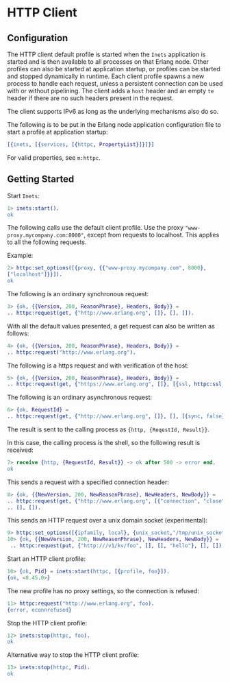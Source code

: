<!--
%CopyrightBegin%

Copyright Ericsson AB 2023-2024. All Rights Reserved.

Licensed under the Apache License, Version 2.0 (the "License");
you may not use this file except in compliance with the License.
You may obtain a copy of the License at

    http://www.apache.org/licenses/LICENSE-2.0

Unless required by applicable law or agreed to in writing, software
distributed under the License is distributed on an "AS IS" BASIS,
WITHOUT WARRANTIES OR CONDITIONS OF ANY KIND, either express or implied.
See the License for the specific language governing permissions and
limitations under the License.

%CopyrightEnd%
-->
# HTTP Client

## Configuration

The HTTP client default profile is started when the `Inets` application is
started and is then available to all processes on that Erlang node. Other
profiles can also be started at application startup, or profiles can be started
and stopped dynamically in runtime. Each client profile spawns a new process to
handle each request, unless a persistent connection can be used with or without
pipelining. The client adds a `host` header and an empty `te` header if there
are no such headers present in the request.

The client supports IPv6 as long as the underlying mechanisms also do so.

The following is to be put in the Erlang node application configuration file to
start a profile at application startup:

```erlang
[{inets, [{services, [{httpc, PropertyList}]}]}]
```

For valid properties, see `m:httpc`.

## Getting Started

Start `Inets`:

```erlang
1> inets:start().
ok
```

The following calls use the default client profile. Use the proxy
`"www-proxy.mycompany.com:8000"`, except from requests to localhost. This
applies to all the following requests.

Example:

```erlang
2> httpc:set_options([{proxy, {{"www-proxy.mycompany.com", 8000},
["localhost"]}}]).
ok
```

The following is an ordinary synchronous request:

```erlang
3> {ok, {{Version, 200, ReasonPhrase}, Headers, Body}} =
.. httpc:request(get, {"http://www.erlang.org", []}, [], []).
```

With all the default values presented, a get request can also be written as
follows:

```erlang
4> {ok, {{Version, 200, ReasonPhrase}, Headers, Body}} =
.. httpc:request("http://www.erlang.org").
```

The following is a https request and with verification of the host:

```erlang
5> {ok, {{Version, 200, ReasonPhrase}, Headers, Body}} =
.. httpc:request(get, {"https://www.erlang.org", []}, [{ssl, httpc:ssl_verify_host_options(true)}], []).
```

The following is an ordinary asynchronous request:

```erlang
6> {ok, RequestId} =
.. httpc:request(get, {"http://www.erlang.org", []}, [], [{sync, false}]).
```

The result is sent to the calling process as `{http, {ReqestId, Result}}`.

In this case, the calling process is the shell, so the following result is
received:

```erlang
7> receive {http, {RequestId, Result}} -> ok after 500 -> error end.
ok
```

This sends a request with a specified connection header:

```erlang
8> {ok, {{NewVersion, 200, NewReasonPhrase}, NewHeaders, NewBody}} =
.. httpc:request(get, {"http://www.erlang.org", [{"connection", "close"}]},
.. [], []).
```

This sends an HTTP request over a unix domain socket (experimental):

```erlang
9> httpc:set_options([{ipfamily, local}, {unix_socket,"/tmp/unix_socket/consul_http.sock"}]).
10> {ok, {{NewVersion, 200, NewReasonPhrase}, NewHeaders, NewBody}} =
 .. httpc:request(put, {"http:///v1/kv/foo", [], [], "hello"}, [], []).
```

Start an HTTP client profile:

```erlang
10> {ok, Pid} = inets:start(httpc, [{profile, foo}]).
{ok, <0.45.0>}
```

The new profile has no proxy settings, so the connection is refused:

```erlang
11> httpc:request("http://www.erlang.org", foo).
{error, econnrefused}
```

Stop the HTTP client profile:

```erlang
12> inets:stop(httpc, foo).
ok
```

Alternative way to stop the HTTP client profile:

```erlang
13> inets:stop(httpc, Pid).
ok
```

